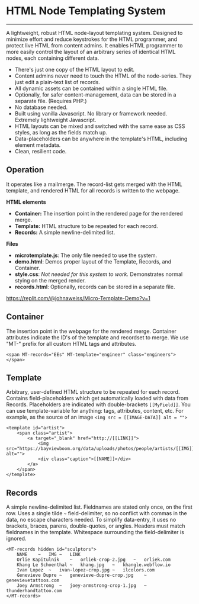 # HTML Node Templating System
---------------------------

A lightweight, robust HTML node-layout templating system. Designed to minimize effort and reduce keystrokes for the HTML programmer, and protect live HTML from content admins. It enables HTML programmer to more easily control the layout of an arbitrary series of identical HTML nodes, each containing different data. 

 - There's just one copy of the HTML layout to edit. 
 - Content admins never need to touch the HTML of the node-series. They just edit a plain-text list of records. 
 - All dynamic assets can be contained within a single HTML file. 
 - Optionally, for safer content-management, data can be stored in a separate file. (Requires PHP.)
 - No database needed. 
 - Built using vanilla Javascript. No library or framework needed. Extremely lightweight Javascript. 
 - HTML layouts can be mixed and switched with the same ease as CSS styles, as long as the fields match up. 
 - Data-placeholders can be anywhere in the template's HTML, including element metadata. 
 - Clean, resilient code. 

## Operation

It operates like a mailmerge. The record-list gets merged with the HTML template, and rendered HTML for all records is written to the webpage. 

**HTML elements**

 - **Container:** The insertion point in the rendered page for the rendered merge.
 - **Template:** HTML structure to be repeated for each record. 
 - **Records:** A simple newline-delimited list. 

**Files**
 - **microtemplate.js**: The only file needed to use the system. 
 - **demo.html**: Demos proper layout of the Template, Records, and Container. 
 - **style.css**: *Not needed for this system to work.* Demonstrates normal stying on the merged render. 
 - **records.html**: Optionally, records can be stored in a separate file. 

https://replit.com/@johnaweiss/Micro-Template-Demo?v=1

## Container

The insertion point in the webpage for the rendered merge. Container attributes indicate the ID's of the template and recordset to merge. We use "MT-" prefix for all custom HTML tags and attributes. 

`<span MT-records="EEs" MT-template="engineer" class="engineers"></span>`

## Template

Arbitrary, user-defined HTML structure to be repeated for each record. Contains field-placeholders which get automatically loaded with data from Records. Placeholders are indicated with double-brackets `[[MyField]]`. You can use template-variable for anything: tags, attributes, content, etc. For example, as the source of an image
`<img src = [[IMAGE-DATA]] alt = "">`

```
<template id="artist">
	<span class="artist">
		<a target="_blank" href="http://[[LINK]]">
			<img src="https://bayviewboom.org/data/uploads/photos/people/artists/[[IMG]]" alt="">
			<div class="caption">[[NAME]]</div>
		</a>
	</span>
</template> 
```

## Records

A simple newline-delimited list. Fieldnames are stated only once, on the first row. Uses a single tilde `~` field-delimiter, so no conflict with commas in the data, no escape characters needed. To simplify data-entry, it uses no brackets, braces, parens, double-quotes, or angles. Headers must match fieldnames in the template. Whitespace surrounding the field-delimiter is ignored. 

```
<MT-records hidden id="sculptors">
	NAME	~	IMG	~	LINK
	Orlie Kapitulnik	~	orliek-crop-2.jpg	~	orliek.com
	Khang Le Schoenthal	~	khang.jpg	~	khangle.webflow.io
	Ivan Lopez	~	ivan-lopez-crop.jpg	~	ilcolors.com
	Genevieve Dupre	~	genevieve-dupre-crop.jpg	~	genevievetattoos.com
	Joey Armstrong	~	joey-armstrong-crop-1.jpg	~	thunderhandtattoo.com
</MT-records>
```
